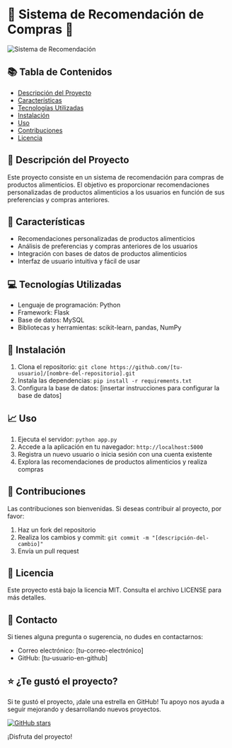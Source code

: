 # 🌟 Sistema de Recomendación de Compras  🌟

![Sistema de Recomendación](https://image.lexica.art/full_webp/15003fb5-4d7c-4394-9823-f147d0302f2c)

## 📚 Tabla de Contenidos

* [Descripción del Proyecto](#descripción-del-proyecto)
* [Características](#características)
* [Tecnologías Utilizadas](#tecnologías-utilizadas)
* [Instalación](#instalación)
* [Uso](#uso)
* [Contribuciones](#contribuciones)
* [Licencia](#licencia)

## 📝 Descripción del Proyecto

Este proyecto consiste en un sistema de recomendación para compras de productos alimenticios. El objetivo es proporcionar recomendaciones personalizadas de productos alimenticios a los usuarios en función de sus preferencias y compras anteriores.

## 🤔 Características

* Recomendaciones personalizadas de productos alimenticios
* Análisis de preferencias y compras anteriores de los usuarios
* Integración con bases de datos de productos alimenticios
* Interfaz de usuario intuitiva y fácil de usar

## 💻 Tecnologías Utilizadas

* Lenguaje de programación: Python
* Framework: Flask
* Base de datos: MySQL
* Bibliotecas y herramientas: scikit-learn, pandas, NumPy

## 🚀 Instalación

1. Clona el repositorio: `git clone https://github.com/[tu-usuario]/[nombre-del-repositorio].git`
2. Instala las dependencias: `pip install -r requirements.txt`
3. Configura la base de datos: [insertar instrucciones para configurar la base de datos]

## 📈 Uso

1. Ejecuta el servidor: `python app.py`
2. Accede a la aplicación en tu navegador: `http://localhost:5000`
3. Registra un nuevo usuario o inicia sesión con una cuenta existente
4. Explora las recomendaciones de productos alimenticios y realiza compras

## 🤝 Contribuciones

Las contribuciones son bienvenidas. Si deseas contribuir al proyecto, por favor:

1. Haz un fork del repositorio
2. Realiza los cambios y commit: `git commit -m "[descripción-del-cambio]"`
3. Envía un pull request

## 📜 Licencia

Este proyecto está bajo la licencia MIT. Consulta el archivo LICENSE para más detalles.
## 📱 Contacto

Si tienes alguna pregunta o sugerencia, no dudes en contactarnos:

* Correo electrónico: [tu-correo-electrónico]
* GitHub: [tu-usuario-en-github]

## ⭐️ ¿Te gustó el proyecto?

Si te gustó el proyecto, ¡dale una estrella en GitHub! Tu apoyo nos ayuda a seguir mejorando y desarrollando nuevos proyectos.

[![GitHub stars](https://img.shields.io/github/stars/[tu-usuario]/[nombre-del-repositorio].svg?style=social&label=Star&maxAge=2592000)](https://github.com/AngelTroncoso/)

¡Disfruta del proyecto!


